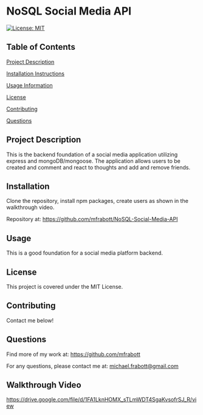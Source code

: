 # NoSQL Social Media API

[![License: MIT](https://img.shields.io/badge/License-MIT-yellow.svg)](https://opensource.org/licenses/MIT)

## Table of Contents

[Project Description](#Project-Description)

[Installation Instructions](#Installation)

[Usage Information](#Usage)

[License](#License)

[Contributing](#Contributing)

[Questions](#Questions)

## Project Description

This is the backend foundation of a social media application utilizing express and mongoDB/mongoose. The application allows users to be created and comment and react to thoughts and add and remove friends.

## Installation

Clone the repository, install npm packages, create users as shown in the walkthrough video.

Repository at: https://github.com/mfrabott/NoSQL-Social-Media-API

## Usage

This is a good foundation for a social media platform backend.

## License

This project is covered under the MIT License.

## Contributing

Contact me below!

## Questions

Find more of my work at: https://github.com/mfrabott

For any questions, please contact me at: michael.frabott@gmail.com

## Walkthrough Video

https://drive.google.com/file/d/1FA1LknHOMX_sTLmWDT4SgaKvsofrSJ_R/view